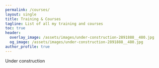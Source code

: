 ```yaml
---
permalink: /courses/
layout: single
title: Training & Courses 
tagline: List of all my training and courses
toc: true
header:
  overlay_image: /assets/images/under-construction-2891888__480.jpg
  og_image: /assets/images/under-construction-2891888__480.jpg
author_profile: true
---
```




Under construction
